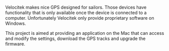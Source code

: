 Velocitek makes nice GPS designed for sailors. Those devices have functionality that is only available once the device is connected to a computer. Unfortunately Velocitek only provide proprietary software on Windows.

This project is aimed at providing an application on the Mac that can access and modify the settings, download the GPS tracks and upgrade the firmware.